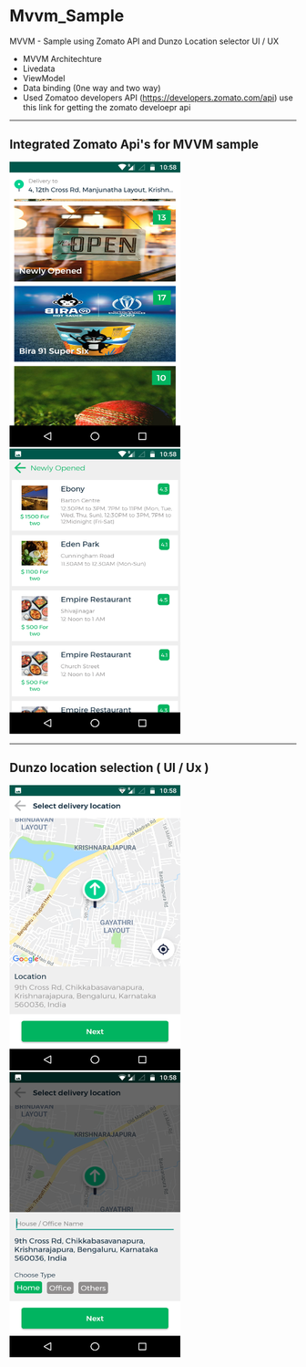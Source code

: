 # Mvvm_Sample
MVVM - Sample using Zomato API and Dunzo Location selector UI / UX

 - MVVM Architechture
 - Livedata
 - ViewModel
 - Data binding (0ne way and two way)
 - Used Zomatoo developers API (https://developers.zomato.com/api) use this link for getting the zomato develoepr api
 
 --------------------------------------------
 Integrated Zomato Api's for MVVM sample
 ---------------------------------------------
 <img src="https://github.com/chibiragu94/Mvvm_Sample/blob/master/Screenshot_20190714-105818.png" width="300" height="500">
 <img src="https://github.com/chibiragu94/Mvvm_Sample/blob/master/Screenshot_20190714-105825.png" width="300" height="500">
 
  ------------------------------------------
 Dunzo location selection ( UI / Ux )
 ------------------------------------------
 <img src="https://github.com/chibiragu94/Mvvm_Sample/blob/master/Screenshot_20190714-105840.png" width="300" height="500">

 <img src="https://github.com/chibiragu94/Mvvm_Sample/blob/master/Screenshot_20190714-105845.png" width="300" height="500">
 
 

